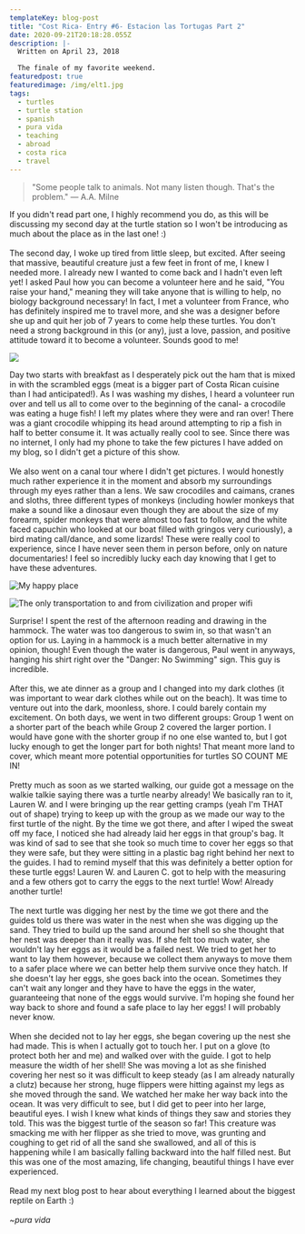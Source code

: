 ```yaml
---
templateKey: blog-post
title: "Cost Rica- Entry #6- Estacion las Tortugas Part 2"
date: 2020-09-21T20:18:28.055Z
description: |-
  Written on April 23, 2018

  The finale of my favorite weekend.
featuredpost: true
featuredimage: /img/elt1.jpg
tags:
  - turtles
  - turtle station
  - spanish
  - pura vida
  - teaching
  - abroad
  - costa rica
  - travel
---
```

> "Some people talk to animals. Not many listen though. That's the problem." ― A.A. Milne

If you didn't read part one, I highly recommend you do, as this will be discussing my second day at the turtle station so I won't be introducing as much about the place as in the last one! :)\
\
The second day, I woke up tired from little sleep, but excited. After seeing that massive, beautiful creature just a few feet in front of me, I knew I needed more. I already new I wanted to come back and I hadn't even left yet! I asked Paul how you can become a volunteer here and he said, "You raise your hand," meaning they will take anyone that is willing to help, no biology background necessary! In fact, I met a volunteer from France, who has definitely inspired me to travel more, and she was a designer before she up and quit her job of 7 years to come help these turtles. You don't need a strong background in this (or any), just a love, passion, and positive attitude toward it to become a volunteer. Sounds good to me!

![](/img/elt6.jpg)

Day two starts with breakfast as I desperately pick out the ham that is mixed in with the scrambled eggs (meat is a bigger part of Costa Rican cuisine than I had anticipated!). As I was washing my dishes, I heard a volunteer run over and tell us all to come over to the beginning of the canal- a crocodile was eating a huge fish! I left my plates where they were and ran over! There was a giant crocodile whipping its head around attempting to rip a fish in half to better consume it. It was actually really cool to see. Since there was no internet, I only had my phone to take the few pictures I have added on my blog, so I didn't get a picture of this show.\
\
We also went on a canal tour where I didn't get pictures. I would honestly much rather experience it in the moment and absorb my surroundings through my eyes rather than a lens. We saw crocodiles and caimans, cranes and sloths, three different types of monkeys (including howler monkeys that make a sound like a dinosaur even though they are about the size of my forearm, spider monkeys that were almost too fast to follow, and the white faced capuchin who looked at our boat filled with gringos very curiously), a bird mating call/dance, and some lizards! These were really cool to experience, since I have never seen them in person before, only on nature documentaries! I feel so incredibly lucky each day knowing that I get to have these adventures.

![](/img/elt2.jpg "My happy place")

![](/img/elt11.jpg "The only transportation to and from civilization and proper wifi")

Surprise! I spent the rest of the afternoon reading and drawing in the hammock. The water was too dangerous to swim in, so that wasn't an option for us. Laying in a hammock is a much better alternative in my opinion, though! Even though the water is dangerous, Paul went in anyways, hanging his shirt right over the "Danger: No Swimming" sign. This guy is incredible.\
\
After this, we ate dinner as a group and I changed into my dark clothes (it was important to wear dark clothes while out on the beach). It was time to venture out into the dark, moonless, shore. I could barely contain my excitement. On both days, we went in two different groups: Group 1 went on a shorter part of the beach while Group 2 covered the larger portion. I would have gone with the shorter group if no one else wanted to, but I got lucky enough to get the longer part for both nights! That meant more land to cover, which meant more potential opportunities for turtles SO COUNT ME IN!\
\
Pretty much as soon as we started walking, our guide got a message on the walkie talkie saying there was a turtle nearby already! We basically ran to it, Lauren W. and I were bringing up the rear getting cramps (yeah I'm THAT out of shape) trying to keep up with the group as we made our way to the first turtle of the night. By the time we got there, and after I wiped the sweat off my face, I noticed she had already laid her eggs in that group's bag. It was kind of sad to see that she took so much time to cover her eggs so that they were safe, but they were sitting in a plastic bag right behind her next to the guides. I had to remind myself that this was definitely a better option for these turtle eggs! Lauren W. and Lauren C. got to help with the measuring and a few others got to carry the eggs to the next turtle! Wow! Already another turtle!\
\
The next turtle was digging her nest by the time we got there and the guides told us there was water in the nest when she was digging up the sand. They tried to build up the sand around her shell so she thought that her nest was deeper than it really was. If she felt too much water, she wouldn't lay her eggs as it would be a failed nest. We tried to get her to want to lay them however, because we collect them anyways to move them to a safer place where we can better help them survive once they hatch. If she doesn't lay her eggs, she goes back into the ocean. Sometimes they can't wait any longer and they have to have the eggs in the water, guaranteeing that none of the eggs would survive. I'm hoping she found her way back to shore and found a safe place to lay her eggs! I will probably never know.\
\
When she decided not to lay her eggs, she began covering up the nest she had made. This is when I actually got to touch her. I put on a glove (to protect both her and me) and walked over with the guide. I got to help measure the width of her shell! She was moving a lot as she finished covering her nest so it was difficult to keep steady (as I am already naturally a clutz) because her strong, huge flippers were hitting against my legs as she moved through the sand. We watched her make her way back into the ocean. It was very difficult to see, but I did get to peer into her large, beautiful eyes. I wish I knew what kinds of things they saw and stories they told. This was the biggest turtle of the season so far! This creature was smacking me with her flipper as she tried to move, was grunting and coughing to get rid of all the sand she swallowed, and all of this is happening while I am basically falling backward into the half filled nest. But this was one of the most amazing, life changing, beautiful things I have ever experienced.\
\
Read my next blog post to hear about everything I learned about the biggest reptile on Earth :)\
\
*~pura vida*
